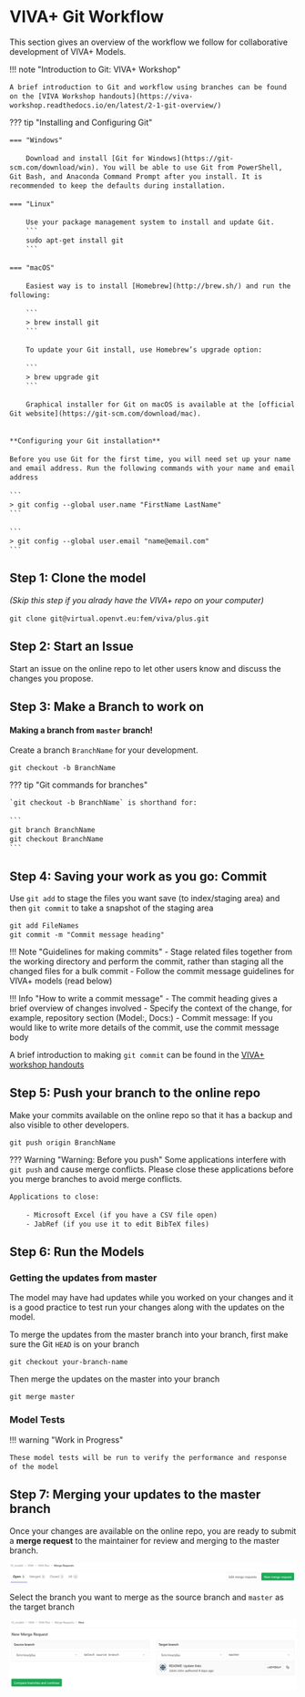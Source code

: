 # **VIVA+ Git Workflow**

This section gives an overview of the workflow we follow for collaborative development of VIVA+ Models.

<!--- 
If you are new to git Workflow, you can find a brief introduction in the [Git Basics](../22-git-basics).
Other commonly used git functions are described in the [More Git Functions](../25-more-git-functions) section.

A brief overview of the git Workflow is provided here, but detailed help can be found in the
[Merging your contributions](../50-merge-guidelines) section. -->


!!! note "Introduction to Git: VIVA+ Workshop"
    
    A brief introduction to Git and workflow using branches can be found on the [VIVA Workshop handouts](https://viva-workshop.readthedocs.io/en/latest/2-1-git-overview/)


??? tip "Installing and Configuring Git" 
        
    === "Windows"

        Download and install [Git for Windows](https://git-scm.com/download/win). You will be able to use Git from PowerShell, Git Bash, and Anaconda Command Prompt after you install. It is recommended to keep the defaults during installation.

    === "Linux"

        Use your package management system to install and update Git.
        ```    
        sudo apt-get install git
        ```

    === "macOS"

        Easiest way is to install [Homebrew](http://brew.sh/) and run the following:

        ```
        > brew install git
        ```

        To update your Git install, use Homebrew’s upgrade option:

        ```
        > brew upgrade git
        ```

        Graphical installer for Git on macOS is available at the [official Git website](https://git-scm.com/download/mac). 

    
    **Configuring your Git installation**

    Before you use Git for the first time, you will need set up your name and email address. Run the following commands with your name and email address

    ```
    > git config --global user.name "FirstName LastName"
    ```

    ```
    > git config --global user.email "name@email.com"
    ```

## Step 1: **Clone** the model

_(Skip this step if you alrady have the VIVA+ repo on your computer)_

`git clone git@virtual.openvt.eu:fem/viva/plus.git`

## Step 2: Start an **Issue**

Start an issue on the online repo to let other users know and discuss the changes you propose.

## Step 3: Make a **Branch** to work on

#### Making a branch from `master` branch!

Create a branch `BranchName` for your development.

```
git checkout -b BranchName
```

??? tip "Git commands for branches" 
        

    `git checkout -b BranchName` is shorthand for:

    ```
    git branch BranchName
    git checkout BranchName
    ```

<!-- 
#### Make a branch from online VIVA+ repo
 -->

## Step 4: Saving your work as you go: **Commit**

Use `git add` to stage the files you want save (to index/staging area) and then `git commit` to take a snapshot of the staging area

```
git add FileNames
git commit -m "Commit message heading"
```

!!! Note "Guidelines for making commits"
    - Stage related files together from the working directory and perform the commit, rather than staging all the changed files for a bulk commit
    - Follow the commit message guidelines for VIVA+ models (read below)


!!! Info "How to write a commit message"
    - The commit heading gives a brief overview of changes involved
        - Specify the context of the change, for example, repository section (Model:, Docs:)
    - Commit message: If you would like to write more details of the commit, use the commit message body

A brief introduction to making `git commit` can be found in the [VIVA+ workshop handouts](https://viva-workshop.readthedocs.io/en/latest/2-3-git-basic-workflow/)

## Step 5: **Push** your branch to the online repo

Make your commits available on the online repo so that it has a backup and also visible to other developers.

```
git push origin BranchName
```

??? Warning "Warning: Before you push"
    Some applications interfere with `git push` and cause merge conflicts.
    Please close these applications before you merge branches to avoid merge conflicts.

    Applications to close:

        - Microsoft Excel (if you have a CSV file open)
        - JabRef (if you use it to edit BibTeX files)

## Step 6: Run the Models 


### Getting the updates from master

The model may have had updates while you worked on your changes and it is a good practice to test run your changes along with the updates on the model.

To merge the updates from the master branch into your branch, first make sure the Git `HEAD` is on your branch

```
git checkout your-branch-name
```

Then merge the updates on the master into your branch
```
git merge master
```

### **Model Tests**



!!! warning "Work in Progress"

    These model tests will be run to verify the performance and response of the model
        



## Step 7: **Merging** your updates to the master branch

Once your changes are available on the online repo, you are ready to submit a **merge request** to the maintainer for review and merging to the master branch.

![](img/New-merge-request.png)

Select the branch you want to merge as the source branch and `master` as the target branch

![](img/Select-source-branch.png)
